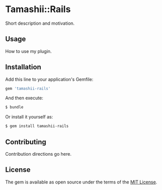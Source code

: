 # Tamashii::Rails
Short description and motivation.

## Usage
How to use my plugin.

## Installation
Add this line to your application's Gemfile:

```ruby
gem 'tamashii-rails'
```

And then execute:
```bash
$ bundle
```

Or install it yourself as:
```bash
$ gem install tamashii-rails
```

## Contributing
Contribution directions go here.

## License
The gem is available as open source under the terms of the [MIT License](http://opensource.org/licenses/MIT).
